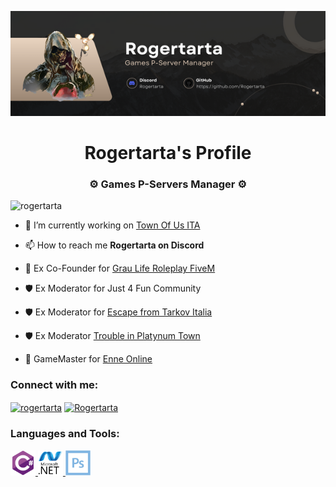 ![logo](https://github.com/Rogertarta/Rogertarta/blob/main/Rogertarta%20(2).png)
<h1 align="center">Rogertarta's Profile</h1>
<h3 align="center">⚙️ Games P-Servers Manager ⚙️</h3>

<p align="left"> <img src="https://komarev.com/ghpvc/?username=rogertarta&label=Profile%20views&color=0e75b6&style=flat" alt="rogertarta" /> </p>

- 🔭 I’m currently working on [Town Of Us ITA](https://github.com/eDonnes124/Town-Of-Us-R)

- 📫 How to reach me **Rogertarta on Discord**

- 👑 Ex Co-Founder for [Grau Life Roleplay FiveM](https://www.graucitylife.it)

- 🛡️ Ex Moderator for Just 4 Fun Community 

- 🛡️ Ex Moderator for [Escape from Tarkov Italia](https://discord.gg/Nq6CFDE) 

- 🛡️ Ex Moderator [Trouble in Platynum Town](https://steamcommunity.com/groups/platynumtown)

- 🎲 GameMaster for [Enne Online](https://discord.gg/JEwR4zbpqN)

<h3 align="left">Connect with me:</h3>
<p align="left">
<a href="https://www.youtube.com/c/rogertarta" target="blank"><img align="center" src="https://raw.githubusercontent.com/rahuldkjain/github-profile-readme-generator/master/src/images/icons/Social/youtube.svg" alt="rogertarta" height="30" width="40" /></a>
<a href="https://discord.gg/Rogertarta" target="blank"><img align="center" src="https://raw.githubusercontent.com/rahuldkjain/github-profile-readme-generator/master/src/images/icons/Social/discord.svg" alt="Rogertarta" height="30" width="40" /></a>
</p>

<h3 align="left">Languages and Tools:</h3>
<p align="left"> <a href="https://www.w3schools.com/cs/" target="_blank" rel="noreferrer"> <img src="https://raw.githubusercontent.com/devicons/devicon/master/icons/csharp/csharp-original.svg" alt="csharp" width="40" height="40"/> </a> <a href="https://dotnet.microsoft.com/" target="_blank" rel="noreferrer"> <img src="https://raw.githubusercontent.com/devicons/devicon/master/icons/dot-net/dot-net-original-wordmark.svg" alt="dotnet" width="40" height="40"/> </a> <a href="https://www.photoshop.com/en" target="_blank" rel="noreferrer"> <img src="https://raw.githubusercontent.com/devicons/devicon/master/icons/photoshop/photoshop-line.svg" alt="photoshop" width="40" height="40"/> </a> </p>
